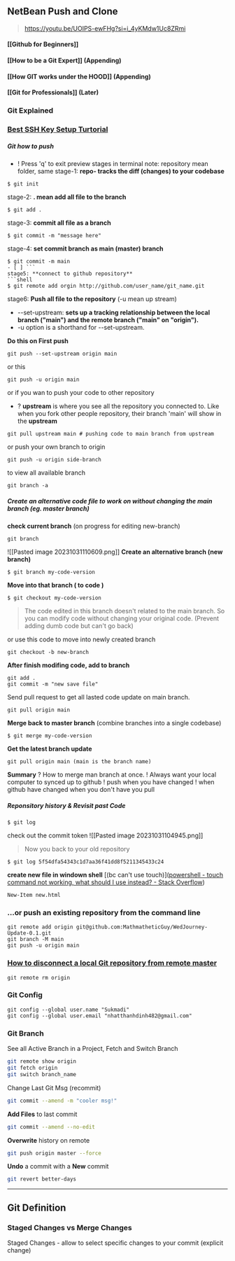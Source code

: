 ## **NetBean Push and Clone**
>https://youtu.be/UOIPS-ewFHg?si=i_4yKMdw1Uc8ZRmi


#### [[Github for Beginners]]

#### [[How to be a Git Expert]] (Appending)

#### [[How GIT works under the HOOD]] (Appending)

#### [[Git for Professionals]] (Later)

### Git Explained

### [Best SSH Key Setup Turtorial](https://youtu.be/8X4u9sca3Io?si=J_cTjg0rPRmwrV3N)

##### Git how to push 
+ ! Press 'q' to exit preview stages in terminal
note: repository mean folder, same 
stage-1: **repo- tracks the diff (changes) to your codebase**
```shell
$ git init
```
stage-2:  **. mean add all file to the branch** 
```shell
$ git add .
```
stage-3: **commit all file as a branch** 
```shell
$ git commit -m "message here"
```
stage-4: **set commit branch as main (master) branch** 
```shell
$ git commit -m main
- [ ] ```
stage5: **connect to github repository** 
```shell
$ git remote add orgin http://github.com/user_name/git_name.git
``` 
stage6: **Push all file to the repository**  (-u mean up stream)
+ --set-upstream: 
	**sets up a tracking relationship between the local branch ("main") and the remote branch ("main" on "origin").**
+ -u option is a shorthand for --set-upstream.

**Do this on First push**
```shell
git push --set-upstream origin main
```
or this
```shell
git push -u origin main
```
or if you wan to push your code to other repository
+ ? **upstream** is where you see all the repository you connected to. Like when you fork other people repository, their branch 'main' will show in the **upstream**
```shell
git pull upstream main # pushing code to main branch from upstream
```


or  push your own branch to origin
```shell
git push -u origin side-branch
```

to view all available branch
```shell
git branch -a
```

##### Create an alternative code file to work on without changing the main branch (eg. master branch)
**check current branch** (on progress for editing new-branch)
```shell
git branch
```
![[Pasted image 20231031110609.png]]
**Create an alternative branch (new branch)** 
```shell
$ git branch my-code-version
```
**Move into that branch ( to code )**
```shell
$ git checkout my-code-version
```
> The code edited in this branch doesn't related to the main branch. So you can modify code without changing your original code. (Prevent adding dumb code but can't go back)

or use this code to move into newly created branch 
```shell
git checkout -b new-branch
```

**After finish modifing code, add to branch** 
```shell
git add . 
git commit -m "new save file"
```
Send pull request to get all lasted code update on main branch. 
```shell
git pull origin main 
```


**Merge back to master branch** 
(combine branches into a single codebase)
```shell
$ git merge my-code-version
```
**Get the latest branch update**
```shell
git pull origin main (main is the branch name)
```

**Summary**
? How to merge man branch at once.
! Always want your local computer to synced up to github
! push when you have changed
! when github have changed when you don't have you pull


##### Reponsitory history & Revisit past Code
```shell
$ git log
```
check out the commit token
![[Pasted image 20231031104945.png]]
> Now you back to your old repository
```shell
$ git log 5f54dfa54343c1d7aa36f41dd8f5211345433c24
```

**create new file in windown shell** [(bc can't use touch)]([powershell - touch command not working, what should I use instead? - Stack Overflow](https://stackoverflow.com/questions/67659993/touch-command-not-working-what-should-i-use-instead))
```shell
New-Item new.html
```

### …or push an existing repository from the command line
```shell
git remote add origin git@github.com:MathmatheticGuy/WedJourney-Update-0.1.git
git branch -M main
git push -u origin main
```

### [How to disconnect a local Git repository from remote master](https://stackoverflow.com/questions/29583706/how-to-disconnect-a-local-git-repository-from-remote-master)
```shell
git remote rm origin
```

### Git Config 
```shell
git config --global user.name "Sukmadi"
git config --global user.email "nhatthanhdinh482@gmail.com"
```

### Git Branch
See all Active Branch in a Project, Fetch and Switch Branch 
```bash
git remote show origin
git fetch origin
git switch branch_name
```

Change Last Git Msg (recommit)
```bash
git commit --amend -m "cooler msg!"
```

**Add Files** to last commit
```bash
git commit --amend --no-edit
```

**Overwrite** history on remote 
```bash
git push origin master --force
```

**Undo** a commit with a **New** commit
```bash
git revert better-days
```

---
## Git Definition
### Staged Changes vs Merge Changes
Staged Changes - allow to select specific changes to your commit (explicit change)